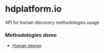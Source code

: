# hdplatform.io

API for human discovery methodologies usage
 
### Methodologies demo

* [Human design](http://demo.api.hdplatform.io/humandesign/examples/person.html)